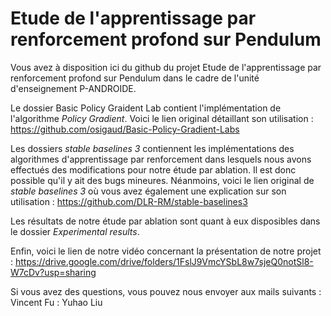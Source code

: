# Etude de l'apprentissage par renforcement profond sur Pendulum

Vous avez à disposition ici du github du projet Etude de l'apprentissage par renforcement profond sur Pendulum dans le cadre de l'unité d'enseignement P-ANDROIDE.  

Le dossier Basic Policy Graident Lab contient l'implémentation de l'algorithme _Policy Gradient_. Voici le lien original détaillant son utilisation : https://github.com/osigaud/Basic-Policy-Gradient-Labs  

Les dossiers _stable baselines 3_ contiennent les implémentations des algorithmes d'apprentissage par renforcement dans lesquels nous avons effectués des modifications pour notre étude par ablation. Il est donc possible qu'il y ait des bugs mineures. Néanmoins, voici le lien original de _stable baselines 3_ où vous avez également une explication sur son utilisation :
https://github.com/DLR-RM/stable-baselines3  

Les résultats de notre étude par ablation sont quant à eux disposibles dans le dossier _Experimental results_.  

Enfin, voici le lien de notre vidéo concernant la présentation de notre projet : https://drive.google.com/drive/folders/1FslJ9VmcYSbL8w7sjeQ0notSl8-W7cDv?usp=sharing  

Si vous avez des questions, vous pouvez nous envoyer aux mails suivants :
Vincent Fu :
Yuhao Liu
